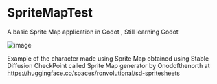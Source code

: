 # SpriteMapTest
A basic Sprite Map application in Godot , Still learning Godot

![image](https://user-images.githubusercontent.com/85817312/219905695-07f42d8c-281e-4a6c-bff8-d5960dc61e46.png)

Example of the character made using Sprite Map obtained using Stable Diffusion CheckPoint called Sprite Map generator by Onodofthenorth at https://huggingface.co/spaces/ronvolutional/sd-spritesheets
